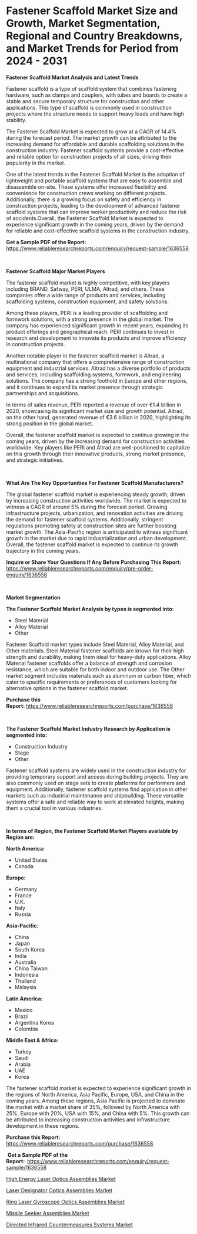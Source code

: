 <p><h1>Fastener Scaffold Market Size and Growth, Market Segmentation, Regional and Country Breakdowns, and Market Trends for Period from 2024 -  2031</h1></p><p><strong>Fastener Scaffold Market Analysis and Latest Trends</strong></p>
<p><p>Fastener scaffold is a type of scaffold system that combines fastening hardware, such as clamps and couplers, with tubes and boards to create a stable and secure temporary structure for construction and other applications. This type of scaffold is commonly used in construction projects where the structure needs to support heavy loads and have high stability.</p><p>The Fastener Scaffold Market is expected to grow at a CAGR of 14.4% during the forecast period. The market growth can be attributed to the increasing demand for affordable and durable scaffolding solutions in the construction industry. Fastener scaffold systems provide a cost-effective and reliable option for construction projects of all sizes, driving their popularity in the market.</p><p>One of the latest trends in the Fastener Scaffold Market is the adoption of lightweight and portable scaffold systems that are easy to assemble and disassemble on-site. These systems offer increased flexibility and convenience for construction crews working on different projects. Additionally, there is a growing focus on safety and efficiency in construction projects, leading to the development of advanced fastener scaffold systems that can improve worker productivity and reduce the risk of accidents.Overall, the Fastener Scaffold Market is expected to experience significant growth in the coming years, driven by the demand for reliable and cost-effective scaffold systems in the construction industry.</p></p>
<p><strong>Get a Sample PDF of the Report:&nbsp;</strong> <a href="https://www.reliableresearchreports.com/enquiry/request-sample/1636558">https://www.reliableresearchreports.com/enquiry/request-sample/1636558</a></p>
<p>&nbsp;</p>
<p><strong>Fastener Scaffold Major Market Players</strong></p>
<p><p>The fastener scaffold market is highly competitive, with key players including BRAND, Safway, PERI, ULMA, Altrad, and others. These companies offer a wide range of products and services, including scaffolding systems, construction equipment, and safety solutions.</p><p>Among these players, PERI is a leading provider of scaffolding and formwork solutions, with a strong presence in the global market. The company has experienced significant growth in recent years, expanding its product offerings and geographical reach. PERI continues to invest in research and development to innovate its products and improve efficiency in construction projects.</p><p>Another notable player in the fastener scaffold market is Altrad, a multinational company that offers a comprehensive range of construction equipment and industrial services. Altrad has a diverse portfolio of products and services, including scaffolding systems, formwork, and engineering solutions. The company has a strong foothold in Europe and other regions, and it continues to expand its market presence through strategic partnerships and acquisitions.</p><p>In terms of sales revenue, PERI reported a revenue of over €1.4 billion in 2020, showcasing its significant market size and growth potential. Altrad, on the other hand, generated revenue of €3.6 billion in 2020, highlighting its strong position in the global market.</p><p>Overall, the fastener scaffold market is expected to continue growing in the coming years, driven by the increasing demand for construction activities worldwide. Key players like PERI and Altrad are well-positioned to capitalize on this growth through their innovative products, strong market presence, and strategic initiatives.</p></p>
<p>&nbsp;</p>
<p><strong>What Are The Key Opportunities For Fastener Scaffold Manufacturers?</strong></p>
<p><p>The global fastener scaffold market is experiencing steady growth, driven by increasing construction activities worldwide. The market is expected to witness a CAGR of around 5% during the forecast period. Growing infrastructure projects, urbanization, and renovation activities are driving the demand for fastener scaffold systems. Additionally, stringent regulations promoting safety at construction sites are further boosting market growth. The Asia-Pacific region is anticipated to witness significant growth in the market due to rapid industrialization and urban development. Overall, the fastener scaffold market is expected to continue its growth trajectory in the coming years.</p></p>
<p><strong>Inquire or Share Your Questions If Any Before Purchasing This Report:</strong> <a href="https://www.reliableresearchreports.com/enquiry/pre-order-enquiry/1636558">https://www.reliableresearchreports.com/enquiry/pre-order-enquiry/1636558</a></p>
<p>&nbsp;</p>
<p><strong>Market Segmentation</strong></p>
<p><strong>The Fastener Scaffold Market Analysis by types is segmented into:</strong></p>
<p><ul><li>Steel Material</li><li>Alloy Material</li><li>Other</li></ul></p>
<p><p>Fastener Scaffold market types include Steel Material, Alloy Material, and Other materials. Steel Material fastener scaffolds are known for their high strength and durability, making them ideal for heavy-duty applications. Alloy Material fastener scaffolds offer a balance of strength and corrosion resistance, which are suitable for both indoor and outdoor use. The Other market segment includes materials such as aluminum or carbon fiber, which cater to specific requirements or preferences of customers looking for alternative options in the fastener scaffold market.</p></p>
<p><strong>Purchase this Report:&nbsp;</strong><a href="https://www.reliableresearchreports.com/purchase/1636558">https://www.reliableresearchreports.com/purchase/1636558</a></p>
<p>&nbsp;</p>
<p><strong>The Fastener Scaffold Market Industry Research by Application is segmented into:</strong></p>
<p><ul><li>Construction Industry</li><li>Stage</li><li>Other</li></ul></p>
<p><p>Fastener scaffold systems are widely used in the construction industry for providing temporary support and access during building projects. They are also commonly used on stage sets to create platforms for performers and equipment. Additionally, fastener scaffold systems find application in other markets such as industrial maintenance and shipbuilding. These versatile systems offer a safe and reliable way to work at elevated heights, making them a crucial tool in various industries.</p></p>
<p>&nbsp;</p>
<p><strong>In terms of Region, the Fastener Scaffold Market Players available by Region are:</strong></p>
<p>
    <p> <strong> North America: </strong>
        <ul>
            <li>United States</li>
            <li>Canada</li>
        </ul>
        </p> 
    <p> <strong> Europe: </strong>
        <ul>
            <li>Germany</li>
            <li>France</li>
            <li>U.K.</li>
            <li>Italy</li>
            <li>Russia</li>
        </ul>
        </p> 
    <p> <strong> Asia-Pacific: </strong>
        <ul>
            <li>China</li>
            <li>Japan</li>
            <li>South Korea</li>
            <li>India</li>
            <li>Australia</li>
            <li>China Taiwan</li>
            <li>Indonesia</li>
            <li>Thailand</li>
            <li>Malaysia</li>
        </ul>
        </p> 
    <p> <strong> Latin America: </strong>
        <ul>
            <li>Mexico</li>
            <li>Brazil</li>
            <li>Argentina Korea</li>
            <li>Colombia</li>
        </ul>
        </p> 
    <p> <strong> Middle East & Africa: </strong>
        <ul>
            <li>Turkey</li>
            <li>Saudi</li>
            <li>Arabia</li>
            <li>UAE</li>
            <li>Korea</li>
        </ul>
    </p>
    </p>
<p><p>The fastener scaffold market is expected to experience significant growth in the regions of North America, Asia Pacific, Europe, USA, and China in the coming years. Among these regions, Asia Pacific is projected to dominate the market with a market share of 35%, followed by North America with 25%, Europe with 20%, USA with 15%, and China with 5%. This growth can be attributed to increasing construction activities and infrastructure development in these regions.</p></p>
<p><strong>Purchase this Report: </strong><a href="https://www.reliableresearchreports.com/purchase/1636558">https://www.reliableresearchreports.com/purchase/1636558</a></p>
<p>&nbsp;<strong>Get a Sample PDF of the Report:&nbsp;&nbsp;</strong><a href="https://www.reliableresearchreports.com/enquiry/request-sample/1636558">https://www.reliableresearchreports.com/enquiry/request-sample/1636558</a></p>
<p><strong></strong></p>
<p><p><a href="https://github.com/jsmusil/Market-Research-Report-List-1/blob/main/high-energy-laser-optics-assemblies-market.md">High Energy Laser Optics Assemblies Market</a></p><p><a href="https://github.com/Alonsoolds3wq1d81czn8rbol/Market-Research-Report-List-1/blob/main/laser-designator-optics-assemblies-market.md">Laser Designator Optics Assemblies Market</a></p><p><a href="https://github.com/yemakinde/Market-Research-Report-List-1/blob/main/ring-laser-gyroscope-optics-assemblies-market.md">Ring Laser Gyroscope Optics Assemblies Market</a></p><p><a href="https://github.com/Krish2023na/Market-Research-Report-List-3/blob/main/missile-seeker-assemblies-market.md">Missile Seeker Assemblies Market</a></p><p><a href="https://github.com/bmorecock/Market-Research-Report-List-1/blob/main/directed-infrared-countermeasures-systems-market.md">Directed Infrared Countermeasures Systems Market</a></p></p>